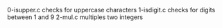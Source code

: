 0-isupper.c checks for uppercase characters
1-isdigit.c checks for digits between 1 and 9
2-mul.c multiples two integers
